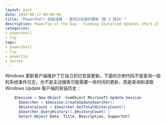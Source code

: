 ```yaml
---
layout: post
date: 2019-06-17 00:00:00
title: "PowerShell 技能连载 - 查找已安装的更新（第 2 部分）"
description: PowerTip of the Day - Finding Installed Updates (Part 2)
categories:
- powershell
- tip
tags:
- powershell
- tip
- powertip
- series
---
```

Windows 更新客户端维护了它自己的已安装更新。下面的示例代码不是查询一般的系统事件日志，也不是主动搜索可能需要一些时间的更新，而是查询和读取 Windows Update 客户端的安装历史：

```powershell
    $Session = New-Object -ComObject Microsoft.Update.Session
      $Searcher = $Session.CreateUpdateSearcher()
      $HistoryCount = $Searcher.GetTotalHistoryCount()
      $Searcher.QueryHistory(1,$HistoryCount) |
      Select-Object Date, Title, Description, SupportUrl
```

<!--本文国际来源：[Finding Installed Updates (Part 2)](https://community.idera.com/database-tools/powershell/powertips/b/tips/posts/finding-installed-updates-part-2)-->

